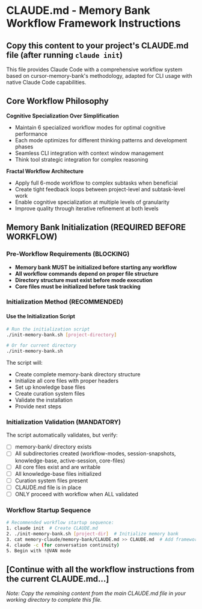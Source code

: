 # CLAUDE.md - Memory Bank Workflow Framework Instructions

## Copy this content to your project's CLAUDE.md file (after running `claude init`)

This file provides Claude Code with a comprehensive workflow system based on cursor-memory-bank's methodology, adapted for CLI usage with native Claude Code capabilities.

## Core Workflow Philosophy

**Cognitive Specialization Over Simplification**
- Maintain 6 specialized workflow modes for optimal cognitive performance
- Each mode optimizes for different thinking patterns and development phases
- Seamless CLI integration with context window management
- Think tool strategic integration for complex reasoning

**Fractal Workflow Architecture**
- Apply full 6-mode workflow to complex subtasks when beneficial
- Create tight feedback loops between project-level and subtask-level work
- Enable cognitive specialization at multiple levels of granularity
- Improve quality through iterative refinement at both levels

## Memory Bank Initialization (REQUIRED BEFORE WORKFLOW)

### Pre-Workflow Requirements (BLOCKING)
- **Memory bank MUST be initialized before starting any workflow**
- **All workflow commands depend on proper file structure**
- **Directory structure must exist before mode execution**
- **Core files must be initialized before task tracking**

### Initialization Method (RECOMMENDED)

#### Use the Initialization Script
```bash
# Run the initialization script
./init-memory-bank.sh [project-directory]

# Or for current directory
./init-memory-bank.sh
```

The script will:
- Create complete memory-bank directory structure
- Initialize all core files with proper headers
- Set up knowledge base files
- Create curation system files
- Validate the installation
- Provide next steps

### Initialization Validation (MANDATORY)
The script automatically validates, but verify:
- [ ] memory-bank/ directory exists
- [ ] All subdirectories created (workflow-modes, session-snapshots, knowledge-base, active-session, core-files)
- [ ] All core files exist and are writable
- [ ] All knowledge-base files initialized
- [ ] Curation system files present
- [ ] CLAUDE.md file is in place
- [ ] ONLY proceed with workflow when ALL validated

### Workflow Startup Sequence
```bash
# Recommended workflow startup sequence:
1. claude init  # Create CLAUDE.md
2. ./init-memory-bank.sh [project-dir]  # Initialize memory bank
3. cat memory-claude/memory-bank/CLAUDE.md >> CLAUDE.md  # Add framework instructions
4. claude -c (for conversation continuity)
5. Begin with !@VAN mode
```

## [Continue with all the workflow instructions from the current CLAUDE.md...]

*Note: Copy the remaining content from the main CLAUDE.md file in your working directory to complete this file.*